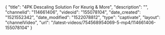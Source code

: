 {
    "title": "4PK Descaling Solution For Keurig & More",
    "description": "",
    "channelid": "114661406",
    "videoid": "155078104",
    "date_created": "1521552342",
    "date_modified": "1522078812",
    "type": "captivate",
    "layout": "channelVideo",
    "url": "\/latest-videos\/754568954069-5-mp4\/114661406-155078104"
}